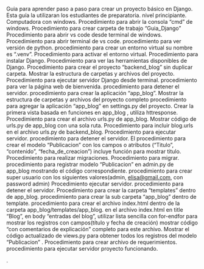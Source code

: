 Guia para aprender paso a paso para crear un proyecto básico en Django.
Esta guía la utilizaran los estudiantes de preparatoria.
nivel principiante.
Computadora con windows.
Procedimiento para abrir la consola “cmd” de windows.
Procedimiento para crear carpeta  de trabajo “Guia_Django”
Procedimiento para abrir vs code desde terminal de windows.
Procedimiento para abrir terminal de vs code.
procedimiento para ver versión de python.
procedimiento para crear un entorno virtual   su nombre es “.venv”.
Procedimiento para activar el entorno virtual.
Procedimiento para instalar Django.
Procedimiento para ver las herramientas disponibles de Django.
Procedimiento para crear el proyecto  “backend_blog” sin duplicar carpeta.
Mostrar la estructura de carpetas y archivos del proyecto.
Procedimiento para ejecutar servidor Django desde terminal.
procedimiento para ver la página web  de bienvenida.
procedimiento para detener el servidor.
procedimiento para crear la aplicación “app_blog”.
Mostrar la estructura de carpetas y archivos del proyecto completo
procedimiento para agregar la aplicación “app_blog” en settings.py del proyecto.
Crear la primera vista basada en funciones en app_blog , utiliza httresponse.
Procedimiento para crear el archivo urls.py de app_blog.
Mostrar código de urls.py de app_blog con una sola ruta.
Procedimiento para incluir blog.urls en el archivo urls.py de backend_blog.
Procedimiento para ejecutar servidor.
procedimiento para detener el servidor.
El procedimiento para crear el modelo “Publicacion” con los campos o atributos (“Titulo”, “contenido”, “fecha_de_creacion”) incluye función para mostrar titulo.
Procedimiento para realizar migraciones.
Procedimiento para migrar.
procedimiento para registrar modelo “Publicacion” en admin.py de app_blog mostrando el código correspondiente.
procedimiento para crear super usuario con los siguientes valores(admin, elisa@gmail.com, con password admin)
Procedimiento ejecutar servidor.
procedimiento para detener el servidor.
Procedimiento para crear la carpeta “templates” dentro de app_blog.
procedimiento para crear la sub carpeta “app_blog” dentro de template.
procedimiento para crear el archivo index.html dentro de la carpeta app_blog/templates/app_blog.
en el archivo index.html en title “Blog”, en body “entradas del blog”, utilizar lista sencilla con for-endfor para mostrar los registros con campos(título y fecha de creación) mostrar código “con comentarios de explicación” completo para este archivo.
Mostrar el código actualizado de views.py para obtener todos los registros del modelo “Publicacion” .
Procedimiento para crear archivo de requerimientos.
procedimiento para ejecutar servidor
proyecto funcionando.








.





